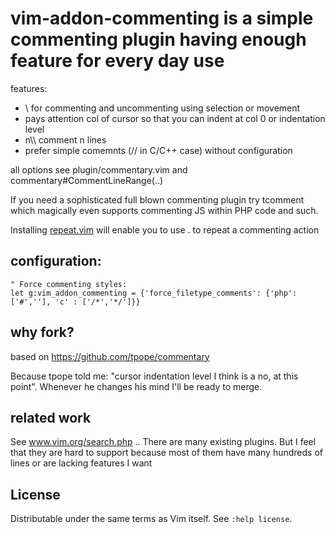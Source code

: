 vim-addon-commenting is a simple commenting plugin having enough feature for every day use
==========================================================================================

features:
- \\ for commenting and uncommenting using selection or movement
- pays attention col of cursor so that you can indent at col 0 or indentation
  level
- n\\\ comment n lines 
- prefer simple comemnts (// in C/C++ case) without configuration

all options see plugin/commentary.vim and commentary#CommentLineRange(..)

If you need a sophisticated full blown commenting plugin try tcomment
which magically even supports commenting JS within PHP code and such.

Installing [repeat.vim](https://github.com/tpope/vim-repeat) will enable 
you to use . to repeat a commenting action

configuration:
--------------

    " Force commenting styles:
    let g:vim_addon_commenting = {'force_filetype_comments': {'php': ['#',''], 'c' : ['/*','*/']}}

why fork?
---------
based on https://github.com/tpope/commentary

Because tpope told me: "cursor indentation level I think is a no, at this point".
Whenever he changes his mind I'll be ready to merge.

related work
------------
See www.vim.org/search.php .. There are many existing plugins. But I feel that
they are hard to support because most of them have many hundreds of lines or
are lacking features I want

License
-------
Distributable under the same terms as Vim itself.  See `:help license`.
